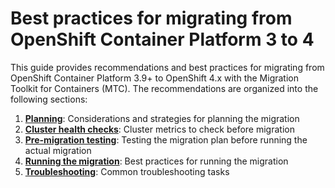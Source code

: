 # Best practices for migrating from OpenShift&nbsp;Container&nbsp;Platform&nbsp;3&nbsp;to&nbsp;4

This guide provides recommendations and best practices for migrating from OpenShift Container Platform 3.9+ to OpenShift 4.x with the Migration Toolkit for Containers (MTC). The recommendations are organized into the following sections:

1. **[Planning](./planning.md)**: Considerations and strategies for planning the migration
2. **[Cluster health checks](./cluster-health-checks.md)**: Cluster metrics to check before migration
3. **[Pre-migration testing](./premigration-testing.md)**: Testing the migration plan before running the actual migration
4. **[Running the migration](./running-the-migration.md)**: Best practices for running the migration
5. **[Troubleshooting](./troubleshooting.md)**: Common troubleshooting tasks
